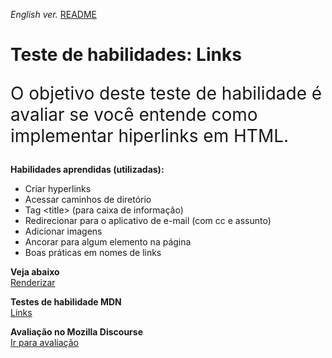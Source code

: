 <span><i>English ver.</i> <a href="https://github.com/alexandre-j-dev/MDN-Mozilla-Developer-Network/blob/HTML/Test%20your%20skills:%20Links/README.en.md"> README</a></span>

<h1>Teste de habilidades: Links</h1>

<p style="font-size:28px"> O objetivo deste teste de habilidade é avaliar se você entende como implementar hiperlinks em HTML. </p>

<strong>Habilidades aprendidas (utilizadas):</strong>
<ul>  
<li>Criar hyperlinks</li>
<li>Acessar caminhos de diretório</li>
<li>Tag &lt;title&gt; (para caixa de informação)</li>
<li>Redirecionar para o aplicativo de e-mail (com cc e assunto)</li>  
<li>Adicionar imagens</li> 
<li>Ancorar para algum elemento na página</li>
<li>Boas práticas em nomes de links</li>  
</ul>
  
 
<strong>Veja abaixo</strong><br>
<a href="https://htmlpreview.github.io/?https://github.com/alexandre-j-dev/MDN-Mozilla-Developer-Network/blob/HTML/Test%20your%20skills:%20Links/index.html"> Renderizar </a><br>

<strong>Testes de habilidade MDN</strong><br>
<a target="_blank" href="https://developer.mozilla.org/en-US/docs/Learn/HTML/Introduction_to_HTML/Test_your_skills:_Links"> Links </a><br>

<strong>Avaliação no Mozilla Discourse</strong><br>
<a target="_blank" href="https://discourse.mozilla.org/t/assessment-wanted-for-links-skill-tests/106520">Ir para avaliação </a>


